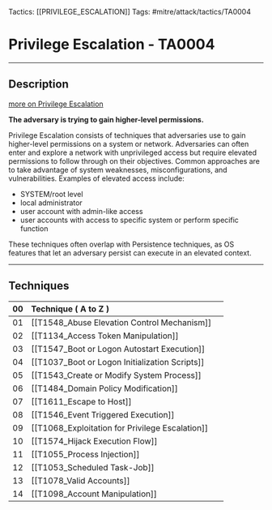 Tactics: [[PRIVILEGE_ESCALATION]]
Tags: #mitre/attack/tactics/TA0004 

# Privilege Escalation - TA0004
---
## Description
[more on Privilege Escalation](https://attack.mitre.org/tactics/TA0004)

**The adversary is trying to gain higher-level permissions.**

Privilege Escalation consists of techniques that adversaries use to gain higher-level permissions on a system or network. Adversaries can often enter and explore a network with unprivileged access but require elevated permissions to follow through on their objectives. Common approaches are to take advantage of system weaknesses, misconfigurations, and vulnerabilities. Examples of elevated access include:

-   SYSTEM/root level
-   local administrator
-   user account with admin-like access
-   user accounts with access to specific system or perform specific function

These techniques often overlap with Persistence techniques, as OS features that let an adversary persist can execute in an elevated context.

---
## Techniques

| 00  | Technique ( A to Z )                            |     |
| --- | :---------------------------------------------- | --- |
| 01  | [[T1548_Abuse Elevation Control Mechanism]]     |     |
| 02  | [[T1134_Access Token Manipulation]]             |     |
| 03  | [[T1547_Boot or Logon Autostart Execution]]     |     |
| 04  | [[T1037_Boot or Logon Initialization Scripts]]  |     |
| 05  | [[T1543_Create or Modify System Process]]       |     |
| 06  | [[T1484_Domain Policy Modification]]            |     |
| 07  | [[T1611_Escape to Host]]                        |     |
| 08  | [[T1546_Event Triggered Execution]]             |     |
| 09  | [[T1068_Exploitation for Privilege Escalation]] |     |
| 10  | [[T1574_Hijack Execution Flow]]                 |     |
| 11  | [[T1055_Process Injection]]                     |     |
| 12  | [[T1053_Scheduled Task-Job]]                    |     |
| 13  | [[T1078_Valid Accounts]]                        |     |
| 14  | [[T1098_Account Manipulation]]                  |     |



